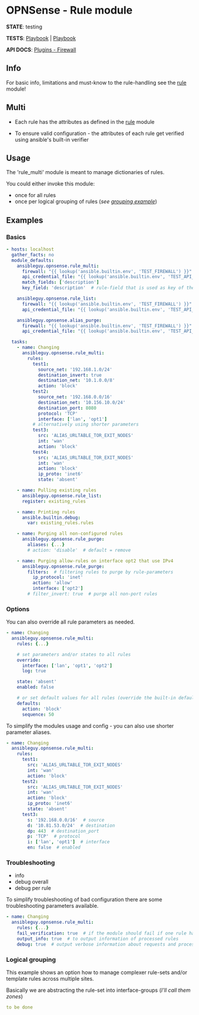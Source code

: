 # OPNSense - Rule module

**STATE**: testing

**TESTS**: [Playbook](https://github.com/ansibleguy/collection_opnsense/blob/stable/tests/rule_multi.yml) | [Playbook](https://github.com/ansibleguy/collection_opnsense/blob/stable/tests/rule_purge.yml)

**API DOCS**: [Plugins - Firewall](https://docs.opnsense.org/development/api/plugins/firewall.html)

## Info

For basic info, limitations and must-know to the rule-handling see the [rule](https://github.com/ansibleguy/collection_opnsense/blob/stable/docs/use_rule.md) module!

## Multi

- Each rule has the attributes as defined in the [rule](https://github.com/ansibleguy/collection_opnsense/blob/stable/docs/use_rule.md) module

- To ensure valid configuration - the attributes of each rule get verified using ansible's built-in verifier

## Usage

The 'rule_multi' module is meant to manage dictionaries of rules.

You could either invoke this module:

- once for all rules
- once per logical grouping of rules (_see [grouping example](https://github.com/ansibleguy/collection_opnsense/blob/stable/docs/use_rule_multi.md#logical_grouping)_)


## Examples

### Basics

```yaml
- hosts: localhost
  gather_facts: no
  module_defaults:
    ansibleguy.opnsense.rule_multi:
      firewall: "{{ lookup('ansible.builtin.env', 'TEST_FIREWALL') }}"
      api_credential_file: "{{ lookup('ansible.builtin.env', 'TEST_API_KEY') }}"
      match_fields: ['description']
      key_field: 'description'  # rule-field that is used as key of the 'rules' dictionary

    ansibleguy.opnsense.rule_list:
      firewall: "{{ lookup('ansible.builtin.env', 'TEST_FIREWALL') }}"
      api_credential_file: "{{ lookup('ansible.builtin.env', 'TEST_API_KEY') }}"

    ansibleguy.opnsense.alias_purge:
      firewall: "{{ lookup('ansible.builtin.env', 'TEST_FIREWALL') }}"
      api_credential_file: "{{ lookup('ansible.builtin.env', 'TEST_API_KEY') }}"

  tasks:
    - name: Changing
      ansibleguy.opnsense.rule_multi:
        rules:
          test1:
            source_net: '192.168.1.0/24'
            destination_invert: true
            destination_net: '10.1.0.0/8'
            action: 'block'
          test2:
            source_net: '192.168.0.0/16'
            destination_net: '10.156.10.0/24'
            destination_port: 8080
            protocol: 'TCP'
            interface: ['lan', 'opt1']
          # alternatively using shorter parameters
          test3:
            src: 'ALIAS_URLTABLE_TOR_EXIT_NODES'
            int: 'wan'
            action: 'block'
          test4:
            src: 'ALIAS_URLTABLE_TOR_EXIT_NODES'
            int: 'wan'
            action: 'block'
            ip_proto: 'inet6'
            state: 'absent'

    - name: Pulling existing rules
      ansibleguy.opnsense.rule_list:
      register: existing_rules

    - name: Printing rules
      ansible.builtin.debug:
        var: existing_rules.rules

    - name: Purging all non-configured rules
      ansibleguy.opnsense.rule_purge:
        aliases: {...}
        # action: 'disable'  # default = remove

    - name: Purging allow-rules on interface opt2 that use IPv4
      ansibleguy.opnsense.rule_purge:
        filters:  # filtering rules to purge by rule-parameters
          ip_protocol: 'inet'
          action: 'allow'
          interface: ['opt2']
        # filter_invert: true  # purge all non-port rules
```

### Options

You can also override all rule parameters as needed.

```yaml
- name: Changing
  ansibleguy.opnsense.rule_multi:
    rules: {...}

    # set parameters and/or states to all rules
    override:
      interface: ['lan', 'opt1', 'opt2']
      log: true

    state: 'absent'
    enabled: false

    # or set default values for all rules (override the built-in default values)    
    defaults:
      action: 'block'
      sequence: 50
```

To simplify the modules usage and config - you can also use shorter parameter aliases.

```yaml
- name: Changing
  ansibleguy.opnsense.rule_multi:
    rules:
      test1:
        src: 'ALIAS_URLTABLE_TOR_EXIT_NODES'
        int: 'wan'
        action: 'block'
      test2:
        src: 'ALIAS_URLTABLE_TOR_EXIT_NODES'
        int: 'wan'
        action: 'block'
        ip_proto: 'inet6'
        state: 'absent'
      test3:
        s: '192.168.0.0/16'  # source
        d: '10.81.53.0/24'  # destination
        dp: 443  # destination_port
        p: 'TCP'  # protocol
        i: ['lan', 'opt1']  # interface
        en: false  # enabled
```

### Troubleshooting

- info
- debug overall
- debug per rule

To simplify troubleshooting of bad configuration there are some troubleshooting parameters available.


```yaml
- name: Changing
  ansibleguy.opnsense.rule_multi:
    rules: {...}
    fail_verification: true  # if the module should fail if one rule has a bad config (default behaviour)
    output_info: true  # to output information of processed rules
    debug: true  # output verbose information about requests and processing
```


### Logical grouping

This example shows an option how to manage complexer rule-sets and/or template rules across multiple sites.

Basically we are abstracting the rule-set into interface-groups (_I'll call them zones_)

```yaml
to be done
```
